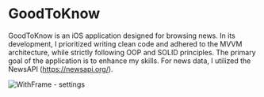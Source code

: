 # GoodToKnow

GoodToKnow is an iOS application designed for browsing news. In its development, I prioritized writing clean code and adhered to the MVVM architecture, while strictly following OOP and SOLID principles. The primary goal of the application is to enhance my skills. For news data, I utilized the NewsAPI (https://newsapi.org/).


![WithFrame - settings](https://github.com/Raycho01/GoodToKnow/assets/91983645/6c584562-3dc0-466a-b9a3-1a9256867705)
